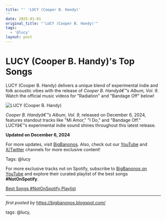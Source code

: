 ```yaml
---
title: "' 'LUCY (Cooper B. Handy)'
'"
date: 2025-01-01
original_title: "'LUCY (Cooper B. Handy)'"
tags:
  - '@lucy'
layout: post
---
```

<h1>LUCY (Cooper B. Handy)'s Top Songs</h1> <p>LUCY (Cooper B. Handy) delivers a unique blend of experimental indie and folk acoustic vibes with the release of <em>Cooper B. Handyâ€™s Album, Vol. 9</em>. Watch the official music videos for "Radiation" and "Bandage Off" below!</p> <div> <img src="https://media.gq.com/photos/6554f5daca9142f7fabfd553/16:9/w_2560%2Cc_limit/Titanic%25207.jpeg.jpg" alt="LUCY (Cooper B. Handy)">
</div> <div> </div> <div> </div> <div> <p><em>Cooper B. Handyâ€™s Album, Vol. 9</em>, released on December 6, 2024, features standout tracks like "Mi Amor," "I Do," and "Bandage Off." LUCYâ€™s experimental indie sound shines throughout this latest release.</p> <p><strong>Updated on December 6, 2024</strong></p>
</div> <div> </div> <div> <p>For more updates, visit <a href="https://bigbanonos.blogspot.com/" target="_blank">BigBanonos</a>. Also, check out our <a href="https://www.youtube.com/@BigBanonos" target="_blank">YouTube</a> and <a href="https://x.com/bigbanonos" target="_blank">X/Twitter</a> channels for more exclusive content!</p>
</div> <p>Tags: @lucy</p> 

<!--Subscribe and Playlist Links-->
<div>
    <p>For more exclusive tracks not on Spotify, subscribe to <a href="https://www.youtube.com/@BigBanonos" target="_blank">BigBanonos on YouTube</a> and explore their curated playlist of the best songs <strong>#NotOnSpotify</strong>.</p>
    <p><a href="https://www.youtube.com/playlist?list=PLtuNtuTatqI0kFahUCbtbfenC_ET5O_tr" target="_blank">Best Songs #NotOnSpotify Playlist<br /></a></p></div>

<hr />

<p><em>first posted by</em> <a href="https://bigbanonos.blogspot.com/" rel="noopener" target="_new">https://bigbanonos.blogspot.com/</a></p>

<p>tags: @lucy,</p>
